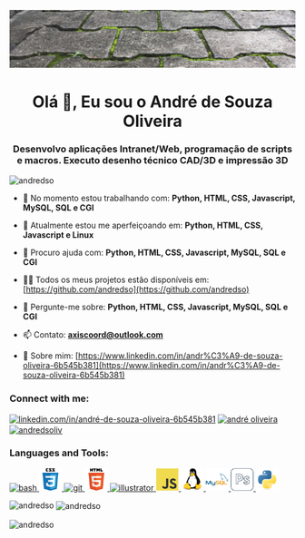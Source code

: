 ![banner](https://github.com/andredso/impressao-3d/blob/main/IMG_0072.JPG)

<h1 align="center">Olá 👋, Eu sou o André de Souza Oliveira</h1>
<h3 align="center">Desenvolvo aplicações Intranet/Web, programação de scripts e macros. Executo desenho técnico CAD/3D e impressão 3D</h3>

<p align="left"> <img src="https://komarev.com/ghpvc/?username=andredso&label=Profile%20views&color=0e75b6&style=flat" alt="andredso" /> </p>

- 🔭 No momento estou trabalhando com: **Python, HTML, CSS, Javascript, MySQL, SQL e CGI**

- 🌱 Atualmente estou me aperfeiçoando em: **Python, HTML, CSS, Javascript e Linux**

- 🤝 Procuro ajuda com: **Python, HTML, CSS, Javascript, MySQL, SQL e CGI**

- 👨‍💻 Todos os meus projetos estão disponíveis em: [https://github.com/andredso](https://github.com/andredso)

- 💬 Pergunte-me sobre: **Python, HTML, CSS, Javascript, MySQL, SQL e CGI**

- 📫 Contato: **axiscoord@outlook.com**

- 📄 Sobre mim: [https://www.linkedin.com/in/andr%C3%A9-de-souza-oliveira-6b545b381](https://www.linkedin.com/in/andr%C3%A9-de-souza-oliveira-6b545b381)

<h3 align="left">Connect with me:</h3>
<p align="left">
<a href="https://linkedin.com/in/linkedin.com/in/andré-de-souza-oliveira-6b545b381" target="blank"><img align="center" src="https://raw.githubusercontent.com/rahuldkjain/github-profile-readme-generator/master/src/images/icons/Social/linked-in-alt.svg" alt="linkedin.com/in/andré-de-souza-oliveira-6b545b381" height="30" width="40" /></a>
<a href="https://fb.com/andré oliveira" target="blank"><img align="center" src="https://raw.githubusercontent.com/rahuldkjain/github-profile-readme-generator/master/src/images/icons/Social/facebook.svg" alt="andré oliveira" height="30" width="40" /></a>
<a href="https://instagram.com/andredsoliv" target="blank"><img align="center" src="https://raw.githubusercontent.com/rahuldkjain/github-profile-readme-generator/master/src/images/icons/Social/instagram.svg" alt="andredsoliv" height="30" width="40" /></a>
</p>

<h3 align="left">Languages and Tools:</h3>
<p align="left"> <a href="https://www.gnu.org/software/bash/" target="_blank" rel="noreferrer"> <img src="https://www.vectorlogo.zone/logos/gnu_bash/gnu_bash-icon.svg" alt="bash" width="40" height="40"/> </a> <a href="https://www.w3schools.com/css/" target="_blank" rel="noreferrer"> <img src="https://raw.githubusercontent.com/devicons/devicon/master/icons/css3/css3-original-wordmark.svg" alt="css3" width="40" height="40"/> </a> <a href="https://git-scm.com/" target="_blank" rel="noreferrer"> <img src="https://www.vectorlogo.zone/logos/git-scm/git-scm-icon.svg" alt="git" width="40" height="40"/> </a> <a href="https://www.w3.org/html/" target="_blank" rel="noreferrer"> <img src="https://raw.githubusercontent.com/devicons/devicon/master/icons/html5/html5-original-wordmark.svg" alt="html5" width="40" height="40"/> </a> <a href="https://www.adobe.com/in/products/illustrator.html" target="_blank" rel="noreferrer"> <img src="https://www.vectorlogo.zone/logos/adobe_illustrator/adobe_illustrator-icon.svg" alt="illustrator" width="40" height="40"/> </a> <a href="https://developer.mozilla.org/en-US/docs/Web/JavaScript" target="_blank" rel="noreferrer"> <img src="https://raw.githubusercontent.com/devicons/devicon/master/icons/javascript/javascript-original.svg" alt="javascript" width="40" height="40"/> </a> <a href="https://www.linux.org/" target="_blank" rel="noreferrer"> <img src="https://raw.githubusercontent.com/devicons/devicon/master/icons/linux/linux-original.svg" alt="linux" width="40" height="40"/> </a> <a href="https://www.mysql.com/" target="_blank" rel="noreferrer"> <img src="https://raw.githubusercontent.com/devicons/devicon/master/icons/mysql/mysql-original-wordmark.svg" alt="mysql" width="40" height="40"/> </a> <a href="https://www.photoshop.com/en" target="_blank" rel="noreferrer"> <img src="https://raw.githubusercontent.com/devicons/devicon/master/icons/photoshop/photoshop-line.svg" alt="photoshop" width="40" height="40"/> </a> <a href="https://www.python.org" target="_blank" rel="noreferrer"> <img src="https://raw.githubusercontent.com/devicons/devicon/master/icons/python/python-original.svg" alt="python" width="40" height="40"/> </a> </p>

<p><img align="left" src="https://github-readme-stats.vercel.app/api/top-langs?username=andredso&show_icons=true&theme=dark&locale=en&layout=compact" alt="andredso" /></p>

<p>&nbsp;<img align="center" src="https://github-readme-stats.vercel.app/api?username=andredso&show_icons=true&theme=dark&locale=en" alt="andredso" /></p>

<p><img align="center" src="https://github-readme-streak-stats.herokuapp.com/?user=andredso&theme=dark" alt="andredso" /></p>
